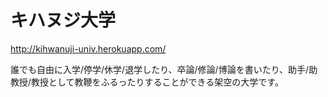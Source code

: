# キハヌジ大学

http://kihwanuji-univ.herokuapp.com/

誰でも自由に入学/停学/休学/退学したり、卒論/修論/博論を書いたり、助手/助教授/教授として教鞭をふるったりすることができる架空の大学です。

